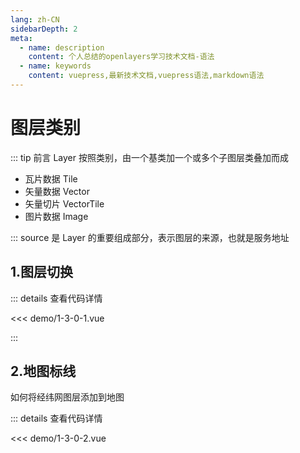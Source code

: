 ```yaml
---
lang: zh-CN
sidebarDepth: 2
meta:
  - name: description
    content: 个人总结的openlayers学习技术文档-语法
  - name: keywords
    content: vuepress,最新技术文档,vuepress语法,markdown语法
---
```


# 图层类别

::: tip 前言
Layer 按照类别，由一个基类加一个或多个子图层类叠加而成

- 瓦片数据 Tile
- 矢量数据 Vector
- 矢量切片 VectorTile
- 图片数据 Image

:::
source 是 Layer 的重要组成部分，表示图层的来源，也就是服务地址

## 1.图层切换


  <Container url="https://zhoubichuan.com/resume/?type=openlayers&name=1-3-0-1.vue" />

::: details 查看代码详情

<<< demo/1-3-0-1.vue

:::

## 2.地图标线

如何将经纬网图层添加到地图

  <Container url="https://zhoubichuan.com/resume/?type=openlayers&name=1-3-0-2.vue" />

::: details 查看代码详情

<<< demo/1-3-0-2.vue
